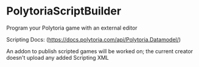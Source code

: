 # PolytoriaScriptBuilder

Program your Polytoria game with an external editor

Scripting Docs:
(https://docs.polytoria.com/api/Polytoria.Datamodel/)

An addon to publish scripted games will be worked on; the current creator doesn't upload any added Scripting XML
